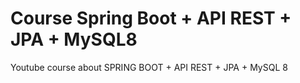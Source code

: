 # Course Spring Boot + API REST + JPA + MySQL8
Youtube course about SPRING BOOT + API REST + JPA + MySQL 8
